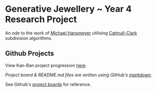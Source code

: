 # Generative Jewellery ~ Year 4 Research Project

An ode to the work of [Michael Hansmeyer](http://www.michael-hansmeyer.com/) utilising [Catmull-Clark](https://en.wikipedia.org/wiki/Catmull%E2%80%93Clark_subdivision_surface) subdivision algorithms.

## Github Projects

View Kan-Ban project progression [here](https://github.com/larryzodiac/Generative-Jewellery/projects/2).

*Project board & README.md files are written using GitHub's [markdown](https://help.github.com/articles/basic-writing-and-formatting-syntax/).*

See Github's [project boards](https://help.github.com/articles/managing-project-boards-in-your-repository-or-organization/) for reference.
